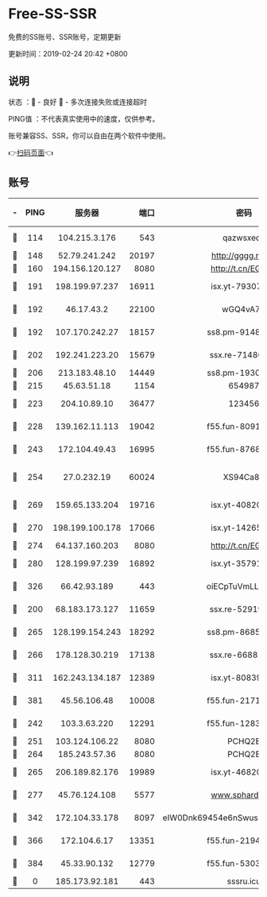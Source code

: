 # Free-SS-SSR

免费的SS账号、SSR账号，定期更新

更新时间：2019-02-24 20:42 +0800

## 说明

状态     ：🙂 - 良好 🙁 - 多次连接失败或连接超时

PING值   ：不代表真实使用中的速度，仅供参考。

账号兼容SS、SSR，你可以自由在两个软件中使用。

👉[扫码页面](https://liesauer.github.io/free-ss-ssr.github.io/)👈

## 账号

|-|PING|服务器|端口|密码|加密方式|区域|
|:----:|:----:|:-----:|-----:|:----:|:----:|:----:|
|🙂|114|104.215.3.176|543|qazwsxedc|aes-256-gcm|JP|
|🙂|148|52.79.241.242|20197|http://gggg.rocks|chacha20|KR|
|🙂|160|194.156.120.127|8080|http://t.cn/EGJIyrl|rc4-md5|RU|
|🙂|191|198.199.97.237|16911|isx.yt-79307511|aes-256-cfb|US|
|🙂|192|46.17.43.2|22100|wGQ4vA7D|aes-256-gcm|RU|
|🙂|192|107.170.242.27|18157|ss8.pm-91485344|aes-256-cfb|US|
|🙂|202|192.241.223.20|15679|ssx.re-71480022|aes-256-cfb|US|
|🙂|206|213.183.48.10|14449|ss8.pm-19302630|rc4-md5|RU|
|🙂|215|45.63.51.18|1154|654987|chacha20|US|
|🙂|223|204.10.89.10|36477|123456|aes-256-cfb|US|
|🙂|228|139.162.11.113|19042|f55.fun-80913463|aes-256-cfb|SG|
|🙂|243|172.104.49.43|16995|f55.fun-87684540|aes-256-cfb|SG|
|🙂|254|27.0.232.19|60024|XS94Ca8K|xchacha20-ietf-poly1305|HK|
|🙂|269|159.65.133.204|19716|isx.yt-40820424|aes-256-cfb|SG|
|🙂|270|198.199.100.178|17066|isx.yt-14265222|aes-256-cfb|US|
|🙂|274|64.137.160.203|8080|http://t.cn/EGJIyrl|rc4-md5|CA|
|🙂|280|128.199.97.239|16892|isx.yt-35791266|aes-256-cfb|SG|
|🙂|326|66.42.93.189|443|oiECpTuVmLLxk4Ts|aes-256-cfb|US|
|🙂|200|68.183.173.127|11659|ssx.re-52919740|aes-256-cfb|US|
|🙂|265|128.199.154.243|18292|ss8.pm-86852078|aes-256-cfb|SG|
|🙂|266|178.128.30.219|17138|ssx.re-66881258|aes-256-cfb|SG|
|🙂|311|162.243.134.187|12389|isx.yt-80839009|aes-256-cfb|US|
|🙂|381|45.56.106.48|10008|f55.fun-21710471|aes-256-cfb|US|
|🙁|242|103.3.63.220|12291|f55.fun-12834026|aes-256-cfb|SG|
|🙁|251|103.124.106.22|8080|PCHQ2E|rc4-md5|US|
|🙁|264|185.243.57.36|8080|PCHQ2E|rc4-md5|US|
|🙁|265|206.189.82.176|19989|isx.yt-46820019|aes-256-cfb|SG|
|🙁|277|45.76.124.108|5577|www.sphard.com|aes-256-cfb|AU|
|🙁|342|172.104.33.178|8097|eIW0Dnk69454e6nSwuspv9DmS201tQ0D|aes-256-cfb|SG|
|🙁|366|172.104.6.17|13351|f55.fun-21946143|aes-256-cfb|US|
|🙁|384|45.33.90.132|12779|f55.fun-53037025|aes-256-cfb|US|
|🙁|0|185.173.92.181|443|sssru.icu|rc4-md5|RU|
